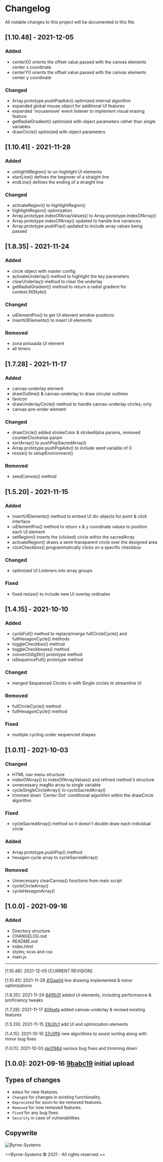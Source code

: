 # Changelog
All notable changes to this project will be documented in this file.

## [1.10.48] - 2021-12-05
### Added
- centerX() orients the offset value passed with the canvas elements center x coordinate
- centerY() orients the offset value passed with the canvas elements center y coordinate

### Changed
- Array.prototype.pushPopAdv() optimized internal algorithm
- expanded global mouse object for additional UI features
- expanded 'mousemove' event listener to implement visual erasing feature
- getRadialGradient() optimized with object parameters rather than single variables
- drawCircle() optimized with object parameters

## [1.10.41] - 2021-11-28
### Added
- unhighlitRegion() to un-highlight UI elements
- startLine() defines the beginner of a straight line
- endLine() defines the ending of a straight line 

### Changed
- activateRegion() to highlightRegion()
- highlightRegion() optimization
- Array.prototype.indexOfArrayValues() to Array.prototype.indexOfArray()
- Array.prototype.indexOfArray() updated to handle line variances
- Array.prototype.pushPop() updated to include array values being passed

## [1.8.35] - 2021-11-24
### Added
- circle object with master config
- activateUnderlay() method to highlight the key parameters
- clearUnderlay() method to clear the underlay
- getRadialGradient() method to return a radial gradient for context.fillStyle()

### Changed
- uiElementPos() to get UI element window positions
- insertUIElements() to insert UI elements

### Removed
- zona polusada UI element
- all timers

## [1.7.28] - 2021-11-17
### Added 
- canvas-underlay element
- drawOutline() & canvas-underlay to draw circular outlines
- favicon
- drawUnderlayCircle() method to handle canvas-underlay circles; only
- canvas-pre-ender element

### Changed
- drawCircle() added strokeColor & strokeAlpha params, removed counterClockwise param
- sortArray() to pushPopSacredArray()
- Array.prototype.pushPopAdv() to include seed variable of 0
- resize() to setupEnvironment()

### Removed
- seedCanvas() method

## [1.5.20] - 2021-11-15
### Added
- insertUIElements() method to embed UI div objects for point & click interface
- uiElementPos() method to return x & y coordinate values to position each UI element
- setRegion() inserts the (clicked) circle within the sacredArray
- activateRegion() draws a semi-transparent circle over the designed area
- clickCheckbox() programmatically clicks on a specific checkbox

### Changed
- optimized UI Listeners into array groups

### Fixed
- fixed resize() to include new UI overlay ordinates

## [1.4.15] - 2021-10-10
### Added
- cycleFull() method to replace/merge fullCircleCycle() and fullHexagonCycle() methods
- toggleCheckbox() method
- toggleCheckboxes() method
- convert2digStr() prototype method
- isSequenceFull() prototype method

### Changed
- merged Sequenced Circles in with Single circles to streamline UI

### Removed 
- fullCircleCycle() method
- fullHexagonCycle() method

### Fixed
- multiple cycling under sequenced shapes

## [1.0.11] - 2021-10-03
### Changed
- HTML nav menu structure
- indexOfArray() to indexOfArrayValues() and refined method's structure
- unnecessary magNo array to single variable
- cycleSingleCircleArray() to cycleSacredArray()
- trimmed down 'Center Dot' conditional algorithm within the drawCircle algorithm

### Fixed
- cycleSacredArray() method so it doesn't double draw each individual circle

### Added
- Array.prototype.pushPop() method
- hexagon cycle array to cycleSacredArray()

### Removed 
- Unnecessary clearCanvas() functions from main script
- cycleCircleArray()
- cycleHexagonArray()

## [1.0.0] - 2021-09-16
### Added
- Directory structure
- CHANGELOG.md
- README.md
- index.html
- styles; scss and css
- main.js

---

[1.10.48]: 2021-12-05 [CURRENT REVISION]

[1.10.41]: 2021-11-28 [412aa0d](https://github.com/Justin-Byrne/SacredGeometry/commit/412aa0d) line drawing implemented & minor optimizations

[1.8.35]:  2021-11-24 [841fb2f](https://github.com/Justin-Byrne/SacredGeometry/commit/841fb2f) added UI elements, including performance & proficiency tweaks

[1.7.28]:  2021-11-17 [40feafa](https://github.com/Justin-Byrne/SacredGeometry/commit/40feafa) added canvas-underlay & revised existing features

[1.5.20]:  2021-11-15 [31b3fc1](https://github.com/Justin-Byrne/SacredGeometry/commit/31b3fc1) add UI and optimization elements

[1.4.15]:  2021-10-10 [37c5ff6](https://github.com/Justin-Byrne/SacredGeometry/commit/37c5ff6) new algorithms to assist sorting along with minor bug fixes

[1.0.11]:  2021-10-03 [de2f86d](https://github.com/Justin-Byrne/SacredGeometry/commit/de2f86d) various bug fixes and trimming down 

[1.0.0]:   2021-09-16 [9babc19](https://github.com/Justin-Byrne/SacredGeometry/commit/9babc19) initial upload
---

## Types of changes
- `Added` for new features.
- `Changed` for changes in existing functionality.
- `Deprecated` for soon-to-be removed features.
- `Removed` for now removed features.
- `Fixed` for any bug fixes.
- `Security` in case of vulnerabilities.

## Copywrite

![Byrne-Systems](http://byrne-systems.com/content/static/cube_sm.png)

==Byrne-Systems © 2021 - All rights reserved.==